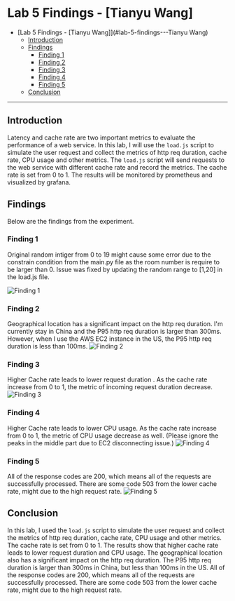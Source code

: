 # Lab 5 Findings - [Tianyu Wang]

- [Lab 5 Findings - [Tianyu Wang]](#lab-5-findings---Tianyu Wang)
  - [Introduction](#introduction)
  - [Findings](#findings)
    - [Finding 1](#finding-1)
    - [Finding 2](#finding-2)
    - [Finding 3](#finding-3)
    - [Finding 4](#finding-4)
    - [Finding 5](#finding-5)
  - [Conclusion](#conclusion)

---

## Introduction

Latency and cache rate are two important metrics to evaluate the performance of a web service. In this lab, I will use the `load.js` script to simulate the user request and collect the metrics of http req duration, cache rate, CPU usage and other metrics. The `load.js` script will send requests to the web service with different cache rate and record the metrics. The cache rate is set from 0 to 1. The results will be monitored by prometheus and visualized by grafana.

## Findings

Below are the findings from the experiment.

### Finding 1

Original random intiger from 0 to 19 might cause some error due to the constrain condition from the main.py file as the room number is require to be larger than 0. Issue was fixed by updating the random range to [1,20] in the load.js file.

![Finding 1](/lab_5/image1.png)

### Finding 2

Geographical location has a significant impact on the http req duration. I'm currently stay in China and the P95 http req duration is larger than 300ms. However, when I use the AWS EC2 instance in the US, the P95 http req duration is less than 100ms.
![Finding 2](/lab_5/image2.png)

### Finding 3

Higher Cache rate leads to lower request duration . As the cache rate increase from 0 to 1, the metric of incoming request duration decrease.
![Finding 3](/lab_5/image3.png)

### Finding 4

Higher Cache rate leads to lower CPU usage. As the cache rate increase from 0 to 1, the metric of CPU usage decrease as well. (Please ignore the peaks in the middle part due to EC2 disconnecting issue.)
![Finding 4](/lab_5/image4.png)

### Finding 5

All of the response codes are 200, which means all of the requests are successfully processed. There are some code 503 from the lower cache rate, might due to the high request rate.
![Finding 5](/lab_5/image5.png)

## Conclusion

In this lab, I used the `load.js` script to simulate the user request and collect the metrics of http req duration, cache rate, CPU usage and other metrics. The cache rate is set from 0 to 1. The results show that higher cache rate leads to lower request duration and CPU usage. The geographical location also has a significant impact on the http req duration. The P95 http req duration is larger than 300ms in China, but less than 100ms in the US. All of the response codes are 200, which means all of the requests are successfully processed. There are some code 503 from the lower cache rate, might due to the high request rate.
